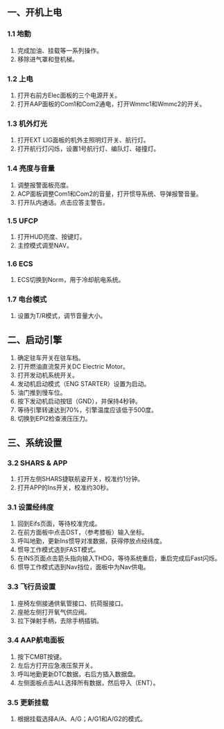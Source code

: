 ## 一、开机上电

### 1.1 地勤

1. 完成加油、挂载等一系列操作。
2. 移除进气罩和登机梯。

### 1.2 上电

1. 打开右前方Elec面板的三个电源开关。
2. 打开AAP面板的Com1和Com2通电，打开Wmmc1和Wmmc2的开关。

### 1.3 机外灯光

1. 打开EXT LIG面板的机外主照明灯开关、航行灯。
2. 打开航行灯闪烁，设置1号航行灯、编队灯、碰撞灯。

### 1.4 亮度与音量

1. 调整报警面板亮度。
2. ACP面板调整Com1和Com2的音量，打开惯导系统、导弹报警音量。
3. 打开队内通话。点击应答主警告。

### 1.5 UFCP

1. 打开HUD亮度、按键灯。
2. 主控模式调至NAV。

### 1.6 ECS

1. ECS切换到Norm，用于冷却航电系统。

### 1.7 电台模式

1. 设置为T/R模式，调节音量大小。

## 二、启动引擎

1. 确定驻车开关在驻车档。
2. 打开燃油直流泵开关DC Electric Motor。
3. 打开发动机系统开关。
4. 发动机启动模式（ENG STARTER）设置为启动。
5. 油门推到慢车位。
6. 按下发动机启动按钮（GND），并保持4秒钟。
7. 等待引擎转速达到70%，引擎温度应该低于500度。
8. 切换到EPI2检查液压压力。

## 三、系统设置

### 3.2 SHARS & APP

1. 打开左侧SHARS捷联航姿开关，校准约1分钟。
2. 打开APP的Ins开关，校准约30秒。

### 3.1 设置经纬度

1. 回到Eifs页面，等待校准完成。
2. 在前方面板中点击DST，（参考膝板）输入坐标。
3. 呼叫地勤，更新Ins惯导对准数据，获得停放点经纬度。
4. 惯导工作模式选到FAST模式。
5. 在INS页面点击箭头指向输入THDG，等待系统重启，重启完成后Fast闪烁。
6. 惯导工作模式选到Nav挡位，面板中为Nav供电。

### 3.3 飞行员设置

1. 座椅左侧接通供氧管接口、抗荷服接口。
2. 座舱左侧打开氧气供应阀。
3. 拉下弹射手柄，去除手柄插销。

### 3.4 AAP航电面板

1. 按下CMBT按键。
2. 左后方打开应急液压泵开关。
3. 呼叫地勤更新DTC数据，右后方插入数据盘。
4. 左侧面板点击ALL选择所有数据，然后导入（ENT）。

### 3.5 更新挂载

1. 根据挂载选择A/A、A/G；A/G1和A/G2的模式。